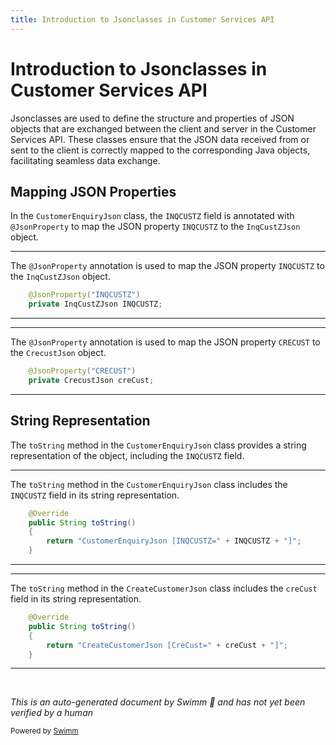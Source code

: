 ```yaml
---
title: Introduction to Jsonclasses in Customer Services API
---
```

# Introduction to Jsonclasses in Customer Services API

Jsonclasses are used to define the structure and properties of JSON objects that are exchanged between the client and server in the Customer Services API. These classes ensure that the JSON data received from or sent to the client is correctly mapped to the corresponding Java objects, facilitating seamless data exchange.

## Mapping JSON Properties

In the <SwmToken path="src/Z-OS-Connect-Customer-Services-Interface/src/main/java/com/ibm/cics/cip/bank/springboot/customerservices/jsonclasses/customerenquiry/CustomerEnquiryJson.java" pos="42:4:4" line-data="		return &quot;CustomerEnquiryJson [INQCUSTZ=&quot; + INQCUSTZ + &quot;]&quot;;">`CustomerEnquiryJson`</SwmToken> class, the <SwmToken path="src/Z-OS-Connect-Customer-Services-Interface/src/main/java/com/ibm/cics/cip/bank/springboot/customerservices/jsonclasses/customerenquiry/CustomerEnquiryJson.java" pos="16:5:5" line-data="	@JsonProperty(&quot;INQCUSTZ&quot;)">`INQCUSTZ`</SwmToken> field is annotated with <SwmToken path="src/Z-OS-Connect-Customer-Services-Interface/src/main/java/com/ibm/cics/cip/bank/springboot/customerservices/jsonclasses/customerenquiry/CustomerEnquiryJson.java" pos="16:1:2" line-data="	@JsonProperty(&quot;INQCUSTZ&quot;)">`@JsonProperty`</SwmToken> to map the JSON property <SwmToken path="src/Z-OS-Connect-Customer-Services-Interface/src/main/java/com/ibm/cics/cip/bank/springboot/customerservices/jsonclasses/customerenquiry/CustomerEnquiryJson.java" pos="16:5:5" line-data="	@JsonProperty(&quot;INQCUSTZ&quot;)">`INQCUSTZ`</SwmToken> to the <SwmToken path="src/Z-OS-Connect-Customer-Services-Interface/src/main/java/com/ibm/cics/cip/bank/springboot/customerservices/jsonclasses/customerenquiry/CustomerEnquiryJson.java" pos="17:3:3" line-data="	private InqCustZJson INQCUSTZ;">`InqCustZJson`</SwmToken> object.

<SwmSnippet path="/src/Z-OS-Connect-Customer-Services-Interface/src/main/java/com/ibm/cics/cip/bank/springboot/customerservices/jsonclasses/customerenquiry/CustomerEnquiryJson.java" line="16">

---

The <SwmToken path="src/Z-OS-Connect-Customer-Services-Interface/src/main/java/com/ibm/cics/cip/bank/springboot/customerservices/jsonclasses/customerenquiry/CustomerEnquiryJson.java" pos="16:1:2" line-data="	@JsonProperty(&quot;INQCUSTZ&quot;)">`@JsonProperty`</SwmToken> annotation is used to map the JSON property <SwmToken path="src/Z-OS-Connect-Customer-Services-Interface/src/main/java/com/ibm/cics/cip/bank/springboot/customerservices/jsonclasses/customerenquiry/CustomerEnquiryJson.java" pos="16:5:5" line-data="	@JsonProperty(&quot;INQCUSTZ&quot;)">`INQCUSTZ`</SwmToken> to the <SwmToken path="src/Z-OS-Connect-Customer-Services-Interface/src/main/java/com/ibm/cics/cip/bank/springboot/customerservices/jsonclasses/customerenquiry/CustomerEnquiryJson.java" pos="17:3:3" line-data="	private InqCustZJson INQCUSTZ;">`InqCustZJson`</SwmToken> object.

```java
	@JsonProperty("INQCUSTZ")
	private InqCustZJson INQCUSTZ;
```

---

</SwmSnippet>

<SwmSnippet path="/src/Z-OS-Connect-Customer-Services-Interface/src/main/java/com/ibm/cics/cip/bank/springboot/customerservices/jsonclasses/createcustomer/CreateCustomerJson.java" line="16">

---

The <SwmToken path="src/Z-OS-Connect-Customer-Services-Interface/src/main/java/com/ibm/cics/cip/bank/springboot/customerservices/jsonclasses/createcustomer/CreateCustomerJson.java" pos="16:1:2" line-data="	@JsonProperty(&quot;CRECUST&quot;)">`@JsonProperty`</SwmToken> annotation is used to map the JSON property <SwmToken path="src/Z-OS-Connect-Customer-Services-Interface/src/main/java/com/ibm/cics/cip/bank/springboot/customerservices/jsonclasses/createcustomer/CreateCustomerJson.java" pos="16:5:5" line-data="	@JsonProperty(&quot;CRECUST&quot;)">`CRECUST`</SwmToken> to the <SwmToken path="src/Z-OS-Connect-Customer-Services-Interface/src/main/java/com/ibm/cics/cip/bank/springboot/customerservices/jsonclasses/createcustomer/CreateCustomerJson.java" pos="17:3:3" line-data="	private CrecustJson creCust;">`CrecustJson`</SwmToken> object.

```java
	@JsonProperty("CRECUST")
	private CrecustJson creCust;
```

---

</SwmSnippet>

## String Representation

The <SwmToken path="src/Z-OS-Connect-Customer-Services-Interface/src/main/java/com/ibm/cics/cip/bank/springboot/customerservices/jsonclasses/customerenquiry/CustomerEnquiryJson.java" pos="40:5:5" line-data="	public String toString()">`toString`</SwmToken> method in the <SwmToken path="src/Z-OS-Connect-Customer-Services-Interface/src/main/java/com/ibm/cics/cip/bank/springboot/customerservices/jsonclasses/customerenquiry/CustomerEnquiryJson.java" pos="42:4:4" line-data="		return &quot;CustomerEnquiryJson [INQCUSTZ=&quot; + INQCUSTZ + &quot;]&quot;;">`CustomerEnquiryJson`</SwmToken> class provides a string representation of the object, including the <SwmToken path="src/Z-OS-Connect-Customer-Services-Interface/src/main/java/com/ibm/cics/cip/bank/springboot/customerservices/jsonclasses/customerenquiry/CustomerEnquiryJson.java" pos="16:5:5" line-data="	@JsonProperty(&quot;INQCUSTZ&quot;)">`INQCUSTZ`</SwmToken> field.

<SwmSnippet path="/src/Z-OS-Connect-Customer-Services-Interface/src/main/java/com/ibm/cics/cip/bank/springboot/customerservices/jsonclasses/customerenquiry/CustomerEnquiryJson.java" line="39">

---

The <SwmToken path="src/Z-OS-Connect-Customer-Services-Interface/src/main/java/com/ibm/cics/cip/bank/springboot/customerservices/jsonclasses/customerenquiry/CustomerEnquiryJson.java" pos="40:5:5" line-data="	public String toString()">`toString`</SwmToken> method in the <SwmToken path="src/Z-OS-Connect-Customer-Services-Interface/src/main/java/com/ibm/cics/cip/bank/springboot/customerservices/jsonclasses/customerenquiry/CustomerEnquiryJson.java" pos="42:4:4" line-data="		return &quot;CustomerEnquiryJson [INQCUSTZ=&quot; + INQCUSTZ + &quot;]&quot;;">`CustomerEnquiryJson`</SwmToken> class includes the <SwmToken path="src/Z-OS-Connect-Customer-Services-Interface/src/main/java/com/ibm/cics/cip/bank/springboot/customerservices/jsonclasses/customerenquiry/CustomerEnquiryJson.java" pos="42:7:7" line-data="		return &quot;CustomerEnquiryJson [INQCUSTZ=&quot; + INQCUSTZ + &quot;]&quot;;">`INQCUSTZ`</SwmToken> field in its string representation.

```java
	@Override
	public String toString()
	{
		return "CustomerEnquiryJson [INQCUSTZ=" + INQCUSTZ + "]";
	}
```

---

</SwmSnippet>

<SwmSnippet path="/src/Z-OS-Connect-Customer-Services-Interface/src/main/java/com/ibm/cics/cip/bank/springboot/customerservices/jsonclasses/createcustomer/CreateCustomerJson.java" line="45">

---

The <SwmToken path="src/Z-OS-Connect-Customer-Services-Interface/src/main/java/com/ibm/cics/cip/bank/springboot/customerservices/jsonclasses/createcustomer/CreateCustomerJson.java" pos="46:5:5" line-data="	public String toString()">`toString`</SwmToken> method in the <SwmToken path="src/Z-OS-Connect-Customer-Services-Interface/src/main/java/com/ibm/cics/cip/bank/springboot/customerservices/jsonclasses/createcustomer/CreateCustomerJson.java" pos="48:4:4" line-data="		return &quot;CreateCustomerJson [CreCust=&quot; + creCust + &quot;]&quot;;">`CreateCustomerJson`</SwmToken> class includes the <SwmToken path="src/Z-OS-Connect-Customer-Services-Interface/src/main/java/com/ibm/cics/cip/bank/springboot/customerservices/jsonclasses/createcustomer/CreateCustomerJson.java" pos="48:13:13" line-data="		return &quot;CreateCustomerJson [CreCust=&quot; + creCust + &quot;]&quot;;">`creCust`</SwmToken> field in its string representation.

```java
	@Override
	public String toString()
	{
		return "CreateCustomerJson [CreCust=" + creCust + "]";
	}
```

---

</SwmSnippet>

&nbsp;

*This is an auto-generated document by Swimm 🌊 and has not yet been verified by a human*

<SwmMeta version="3.0.0" repo-id="Z2l0aHViJTNBJTNBY2ljcy1iYW5raW5nLXNhbXBsZS1hcHBsaWNhdGlvbi1jYnNhLUlCTS1EZW1vLUdQVCUzQSUzQVN3aW1tLURlbW8=" repo-name="cics-banking-sample-application-cbsa-IBM-Demo-GPT"><sup>Powered by [Swimm](/)</sup></SwmMeta>
